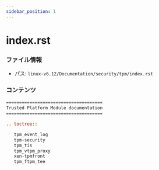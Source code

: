 ```yaml
---
sidebar_position: 1
---
```

# index.rst

### ファイル情報

- パス: `linux-v6.12/Documentation/security/tpm/index.rst`

### コンテンツ

```rst
=====================================
Trusted Platform Module documentation
=====================================

.. toctree::

   tpm_event_log
   tpm-security
   tpm_tis
   tpm_vtpm_proxy
   xen-tpmfront
   tpm_ftpm_tee

```
